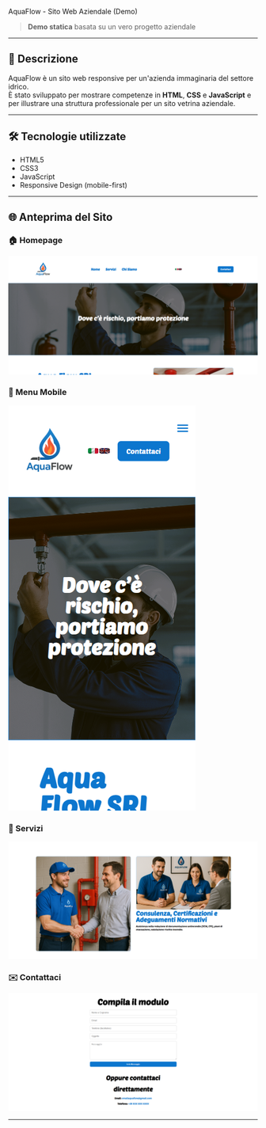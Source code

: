 AquaFlow - Sito Web Aziendale (Demo)

> **Demo statica** basata su un vero progetto aziendale

---

## 📌 Descrizione

AquaFlow è un sito web responsive per un'azienda immaginaria del settore idrico.  
È stato sviluppato per mostrare competenze in **HTML**, **CSS** e **JavaScript** e per illustrare una struttura professionale per un sito vetrina aziendale.

---

## 🛠️ Tecnologie utilizzate

- HTML5
- CSS3
- JavaScript
- Responsive Design (mobile-first)

---


## 🌐 Anteprima del Sito

### 🏠 Homepage
![Homepage](Screenshots/Screen_Homepage.png)

### 📱 Menu Mobile
![Mobile Menu](Screenshots/Screen_Mobile.png)

### 🧯 Servizi
![Servizi](Screenshots/Screen_Servizi.png)

### ✉️ Contattaci
![Contattaci](Screenshots/Screen_Contattaci.png)


---



